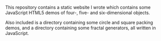 This repository contains a static website I wrote which contains some JavaScript HTML5 demos of four-, five- and six-dimensional
objects.

Also included is a directory containing some circle and square packing demos, and a directory containing some fractal generators, all
written in JavaScript.
